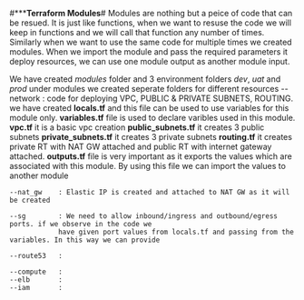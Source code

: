 #***********************Terraform Modules********************#
Modules are nothing but a peice of code that can be resued. It is just like functions, when we want to resuse the code we will keep in functions and we will call that function any number of times. Similarly when we want to use the same code for multiple times we created modules. When we import the module and pass the required parameters it deploy resources, we can use one module output as another module input. 

We have created *modules* folder and 3 environment folders *dev*, *uat* and *prod*
under modules we created seperate folders for different resources
    --network   : code for deploying VPC, PUBLIC & PRIVATE SUBNETS, ROUTING. 
                  we have created **locals.tf** and this file can be used to use variables for this module only. **variables.tf** file is used to declare varibles used in this module.
                  **vpc.tf** it is a basic vpc creation
                  **public_subnets.tf** it creates 3 public subnets
                  **private_subnets.tf** it creates 3 private subnets
                  **routing.tf** it creates private RT with NAT GW attached and public RT with internet gateway attached.
                  **outputs.tf** file is very important as it exports the values which are associated with this module. By using this file we can import the values to another module
    
    --nat_gw    : Elastic IP is created and attached to NAT GW as it will be created
    
    --sg        : We need to allow inbound/ingress and outbound/egress ports. if we observe in the code we 
                have given port values from locals.tf and passing from the variables. In this way we can provide
    
    --route53   :
    
    --compute   :
    --elb       :
    --iam       :